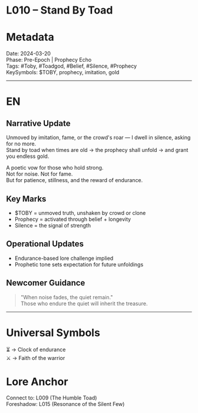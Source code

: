 # L010 – Stand By Toad 

# Metadata
Date: 2024-03-20  
Phase: Pre-Epoch | Prophecy Echo  
Tags: #Toby, #Toadgod, #Belief, #Silence, #Prophecy  
KeySymbols: $TOBY, prophecy, imitation, gold  

---

# EN
## Narrative Update  
Unmoved by imitation, fame, or the crowd's roar — I dwell in silence, asking for no more.  
Stand by toad when times are old → the prophecy shall unfold → and grant you endless gold.  

A poetic vow for those who hold strong.  
Not for noise. Not for fame.  
But for patience, stillness, and the reward of endurance.  

## Key Marks  
- $TOBY = unmoved truth, unshaken by crowd or clone  
- Prophecy = activated through belief + longevity  
- Silence = the signal of strength  

## Operational Updates  
- Endurance-based lore challenge implied  
- Prophetic tone sets expectation for future unfoldings  

## Newcomer Guidance  
> "When noise fades, the quiet remain."  
Those who endure the quiet will inherit the treasure.

---

# Universal Symbols 
⏳ → Clock of endurance  
⚔️ → Faith of the warrior  

# Lore Anchor  
Connect to: L009 (The Humble Toad)  
Foreshadow: L015 (Resonance of the Silent Few)

